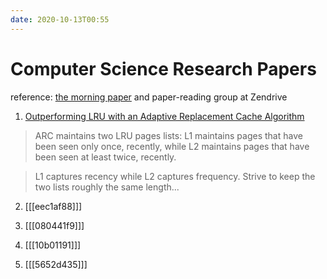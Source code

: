 ```yaml
---
date: 2020-10-13T00:55
---
```


# Computer Science Research Papers

reference: [the morning paper](https://blog.acolyer.org/) and paper-reading group at Zendrive

1. [Outperforming LRU with an Adaptive Replacement Cache Algorithm](https://blog.acolyer.org/2014/10/08/outperforming-lru-with-an-adaptive-replacement-cache-algorithm/)

> ARC maintains two LRU pages lists: L1 maintains pages that have been seen only once, recently, while L2 maintains pages that have been seen at least twice, recently.

> L1 captures recency while L2 captures frequency. Strive to keep the two lists roughly the same length...


2. [[[eec1af88]]]

3. [[[080441f9]]]

4. [[[10b01191]]]

5. [[[5652d435]]]
